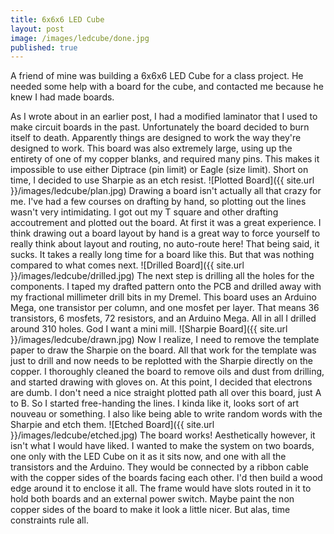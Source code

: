 ```yaml
---
title: 6x6x6 LED Cube
layout: post
image: /images/ledcube/done.jpg
published: true
---
```


A friend of mine was building a 6x6x6 LED Cube for a class project. He needed some help with a board for the cube, and contacted me because he knew I had made boards.
<!-- more -->
As I wrote about in an earlier post, I had a modified laminator that I used to make circuit boards in the past. Unfortunately the board decided to burn itself to death. Apparently things are designed to work the way they're designed to work. This board was also extremely large, using up the entirety of one of my copper blanks, and required many pins. This makes it impossible to use either Diptrace \(pin limit\) or Eagle \(size limit\). Short on time, I decided to use Sharpie as an etch resist.
![Plotted Board]({{ site.url }}/images/ledcube/plan.jpg)
Drawing a board isn't actually all that crazy for me. I've had a few courses on drafting by hand, so plotting out the lines wasn't very intimidating. I got out my T square and other drafting accoutrement and plotted out the board. At first it was a great experience. I think drawing out a board layout by hand is a great way to force yourself to really think about layout and routing, no auto-route here! That being said, it sucks. It takes a really long time for a board like this. But that was nothing compared to what comes next.
![Drilled Board]({{ site.url }}/images/ledcube/drilled.jpg)
The next step is drilling all the holes for the components. I taped my drafted pattern onto the PCB and drilled away with my fractional millimeter drill bits in my Dremel. This board uses an Arduino Mega, one transistor per column, and one mosfet per layer. That means 36 transistors, 6 mosfets, 72 resistors, and an Arduino Mega. All in all I drilled around 310 holes. God I want a mini mill.
![Sharpie Board]({{ site.url }}/images/ledcube/drawn.jpg)
Now I realize, I need to remove the template paper to draw the Sharpie on the board. All that work for the template was just to drill and now needs to be replotted with the Sharpie directly on the copper. I thoroughly cleaned the board to remove oils and dust from drilling, and started drawing with gloves on. At this point, I decided that electrons are dumb. I don't need a nice straight plotted path all over this board, just A to B. So I started free-handing the lines. I kinda like it, looks sort of art nouveau or something. I also like being able to write random words with the Sharpie and etch them.
![Etched Board]({{ site.url }}/images/ledcube/etched.jpg)
The board works! Aesthetically however, it isn't what I would have liked. I wanted to make the system on two boards, one only with the LED Cube on it as it sits now, and one with all the transistors and the Arduino. They would be connected by a ribbon cable with the copper sides of the boards facing each other. I'd then build a wood edge around it to enclose it all. The frame would have slots routed in it to hold both boards and an external power switch. Maybe paint the non copper sides of the board to make it look a little nicer. But alas, time constraints rule all.